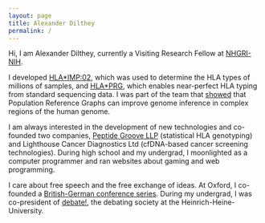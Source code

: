 ```yaml
---
layout: page
title: Alexander Dilthey
permalink: /
---
```


Hi, I am Alexander Dilthey, currently a Visiting Research Fellow at [NHGRI-NIH](http://genome.gov).

I developed [HLA\*IMP:02](http://journals.plos.org/ploscompbiol/article?id=10.1371/journal.pcbi.1002877), which was used to determine the HLA types of millions of samples, and [HLA\*PRG](https://github.com/AlexanderDilthey/HLA-PRG-LA), which enables near-perfect HLA typing from standard sequencing data. I was part of the team that [showed](http://www.nature.com/ng/journal/v47/n6/full/ng.3257.html) that Population Reference Graphs can improve genome inference in complex regions of the human genome.

I am always interested in the development of new technologies and co-founded two companies, [Peptide Groove LLP](http://www.peptidegroove.com/) (statistical HLA genotyping) and Lighthouse Cancer Diagnostics Ltd (cfDNA-based cancer screening technologies). During high school and my undergrad, I moonlighted as a computer programmer and ran websites about gaming and web programming.

I care about free speech and the free exchange of ideas. At Oxford, I co-founded a [British-German conference series](http://www.oxfordgermanforum.org/). During my undergrad, I was co-president of [debate!](http://www.debate.de/), the debating society at the Heinrich-Heine-University.
